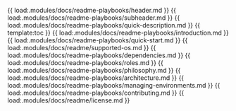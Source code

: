 {{ load:.modules/docs/readme-playbooks/header.md }}
{{ load:.modules/docs/readme-playbooks/subheader.md }}
{{ load:.modules/docs/readme-playbooks/quick-description.md }}
{{ template:toc }}
{{ load:.modules/docs/readme-playbooks/introduction.md }}
{{ load:.modules/docs/readme-playbooks/quick-start.md }}
{{ load:.modules/docs/readme/supported-os.md }}
{{ load:.modules/docs/readme-playbooks/dependencies.md }}
{{ load:.modules/docs/readme-playbooks/roles.md }}
{{ load:.modules/docs/readme-playbooks/philosophy.md }}
{{ load:.modules/docs/readme-playbooks/architecture.md }}
{{ load:.modules/docs/readme-playbooks/managing-environments.md }}
{{ load:.modules/docs/readme-playbooks/contributing.md }}
{{ load:.modules/docs/readme/license.md }}
